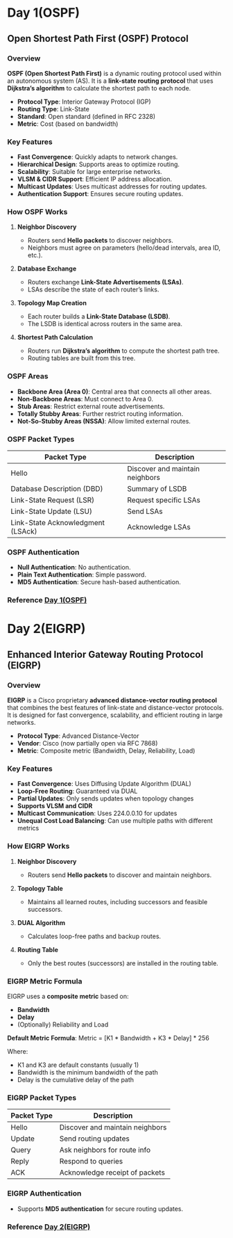 # Day 1(OSPF)

## Open Shortest Path First (OSPF) Protocol

###  Overview

**OSPF (Open Shortest Path First)** is a dynamic routing protocol used within an autonomous system (AS). It is a **link-state routing protocol** that uses **Dijkstra’s algorithm** to calculate the shortest path to each node.

- **Protocol Type**: Interior Gateway Protocol (IGP)
- **Routing Type**: Link-State
- **Standard**: Open standard (defined in RFC 2328)
- **Metric**: Cost (based on bandwidth)



### Key Features

- **Fast Convergence**: Quickly adapts to network changes.
- **Hierarchical Design**: Supports areas to optimize routing.
- **Scalability**: Suitable for large enterprise networks.
- **VLSM & CIDR Support**: Efficient IP address allocation.
- **Multicast Updates**: Uses multicast addresses for routing updates.
- **Authentication Support**: Ensures secure routing updates.



### How OSPF Works

1. **Neighbor Discovery**
   - Routers send **Hello packets** to discover neighbors.
   - Neighbors must agree on parameters (hello/dead intervals, area ID, etc.).

2. **Database Exchange**
   - Routers exchange **Link-State Advertisements (LSAs)**.
   - LSAs describe the state of each router’s links.

3. **Topology Map Creation**
   - Each router builds a **Link-State Database (LSDB)**.
   - The LSDB is identical across routers in the same area.

4. **Shortest Path Calculation**
   - Routers run **Dijkstra’s algorithm** to compute the shortest path tree.
   - Routing tables are built from this tree.



### OSPF Areas

- **Backbone Area (Area 0)**: Central area that connects all other areas.
- **Non-Backbone Areas**: Must connect to Area 0.
- **Stub Areas**: Restrict external route advertisements.
- **Totally Stubby Areas**: Further restrict routing information.
- **Not-So-Stubby Areas (NSSA)**: Allow limited external routes.



### OSPF Packet Types

| Packet Type       | Description                          |
|-------------------|--------------------------------------|
| Hello             | Discover and maintain neighbors      |
| Database Description (DBD) | Summary of LSDB              |
| Link-State Request (LSR)   | Request specific LSAs        |
| Link-State Update (LSU)    | Send LSAs                    |
| Link-State Acknowledgment (LSAck) | Acknowledge LSAs     |


### OSPF Authentication

- **Null Authentication**: No authentication.
- **Plain Text Authentication**: Simple password.
- **MD5 Authentication**: Secure hash-based authentication.

### Reference [Day 1(OSPF)](https://claude.ai/public/artifacts/fbf70cac-6f1a-41cf-adcc-6336e3136ab5?fullscreen=true)


# Day 2(EIGRP)


## Enhanced Interior Gateway Routing Protocol (EIGRP)

### Overview

**EIGRP** is a Cisco proprietary **advanced distance-vector routing protocol** that combines the best features of link-state and distance-vector protocols. It is designed for fast convergence, scalability, and efficient routing in large networks.

- **Protocol Type**: Advanced Distance-Vector
- **Vendor**: Cisco (now partially open via RFC 7868)
- **Metric**: Composite metric (Bandwidth, Delay, Reliability, Load)


### Key Features

- **Fast Convergence**: Uses Diffusing Update Algorithm (DUAL)
- **Loop-Free Routing**: Guaranteed via DUAL
- **Partial Updates**: Only sends updates when topology changes
- **Supports VLSM and CIDR**
- **Multicast Communication**: Uses 224.0.0.10 for updates
- **Unequal Cost Load Balancing**: Can use multiple paths with different metrics



### How EIGRP Works

1. **Neighbor Discovery**
   - Routers send **Hello packets** to discover and maintain neighbors.

2. **Topology Table**
   - Maintains all learned routes, including successors and feasible successors.

3. **DUAL Algorithm**
   - Calculates loop-free paths and backup routes.

4. **Routing Table**
   - Only the best routes (successors) are installed in the routing table.


### EIGRP Metric Formula

EIGRP uses a **composite metric** based on:

- **Bandwidth**
- **Delay**
- (Optionally) Reliability and Load

**Default Metric Formula**:
Metric = [K1 * Bandwidth + K3 * Delay] * 256


Where:
- K1 and K3 are default constants (usually 1)
- Bandwidth is the minimum bandwidth of the path
- Delay is the cumulative delay of the path



### EIGRP Packet Types

| Packet Type | Description                          |
|-------------|--------------------------------------|
| Hello       | Discover and maintain neighbors      |
| Update      | Send routing updates                 |
| Query       | Ask neighbors for route info         |
| Reply       | Respond to queries                   |
| ACK         | Acknowledge receipt of packets       |


### EIGRP Authentication

- Supports **MD5 authentication** for secure routing updates.

### Reference [Day 2(EIGRP)](https://claude.ai/public/artifacts/c030298c-25c3-490e-a1ff-eb03eda1f418?fullscreen=true)

